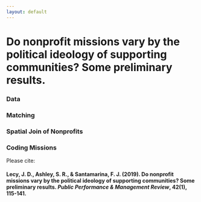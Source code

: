 ```yaml
---
layout: default
---
```


# Do nonprofit missions vary by the political ideology of supporting communities? Some preliminary results.


### Data

### Matching

### Spatial Join of Nonprofits

### Coding Missions


Please cite:

#### Lecy, J. D., Ashley, S. R., & Santamarina, F. J. (2019). Do nonprofit missions vary by the political ideology of supporting communities? Some preliminary results. *Public Performance & Management Review*, 42(1), 115-141.

